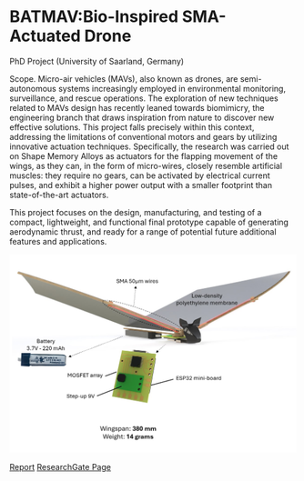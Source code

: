 # BATMAV:Bio-Inspired SMA-Actuated Drone
PhD Project (University of Saarland, Germany)

Scope. Micro-air vehicles (MAVs), also known as drones, are semi-autonomous systems increasingly employed in environmental monitoring, surveillance, and rescue operations. The exploration of new techniques related to MAVs design has recently leaned towards biomimicry, the engineering branch that draws inspiration from nature to discover new effective solutions. This project falls precisely within this context, addressing the limitations of conventional motors and gears by utilizing innovative actuation techniques. Specifically, the research was carried out on Shape Memory Alloys as actuators for the flapping movement of the wings, as they can, in the form of micro-wires, closely resemble artificial muscles: they require no gears, can be activated by electrical current pulses, and exhibit a higher power output with a smaller footprint than state-of-the-art actuators.  
  
This project focuses on the design, manufacturing, and testing of a compact, lightweight, and functional final prototype capable of generating aerodynamic thrust, and ready for a range of potential future additional features and applications.

![alt text](https://github.com/domebevi/BATMAV.Bio-Inspired_SMA-Actuated_Drone/blob/main/image.jpg?raw=true)


<a href="FINAL_REPORT.pdf" target="_blank">Report</a>
<a href="https://www.researchgate.net/profile/Domenico-Bevilacqua/research" target="_blank">ResearchGate Page</a>
